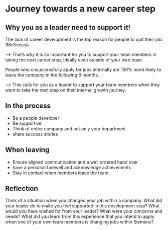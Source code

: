 # Journey towards a new career step

## Why you as a leader need to support it!

The lack of career development is the top reason for people to quit their job. (McKinsey)

--> That’s why it is so important for you to support your team members in taking the next career step, ideally even outside of your own team.

People who unsuccessfully apply for jobs internally are 150% more likely to leave the company in the following 6 months.

--> This calls for you as a leader to support your team members when they want to take the next step on their internal growth journey.

## In the process

* Be a people developer
* Be supportive
* Think of entire company and not only your department
* share success stories

## When leaving

* Ensure aligned communication and a well ordered hand over
* have a personal farewell and acknowledge achievements
* Stay in contact when members leave the team

## Reflection

Think of a situation when you changed your job within a company.
What did your leader do to make you feel supported in this development step?
What would you have wished for from your leader?
What were your concerns and needs?
What did you learn from this experience that you intend to apply when one of your own team members is changing jobs within Siemens?
